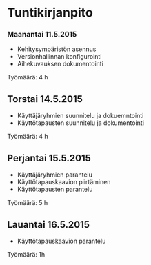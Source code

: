 # Tuntikirjanpito

### Maanantai 11.5.2015

* Kehitysympäristön asennus
* Versionhallinnan konfigurointi
* Aihekuvauksen dokumentointi

Työmäärä: 4 h

## Torstai 14.5.2015

* Käyttäjäryhmien suunnitelu ja dokuemntointi
* Käyttötapausten suunnitelu ja dokumentointi

Työmäärä: 4 h

## Perjantai 15.5.2015

* Käyttäjäryhmien parantelu
* Käyttötapauskaavion piirtäminen  
* Käyttötapausten parantelu

Työmäärä: 5 h

## Lauantai 16.5.2015

* Käyttötapauskaavion parantelu

Työmäärä: 1h
